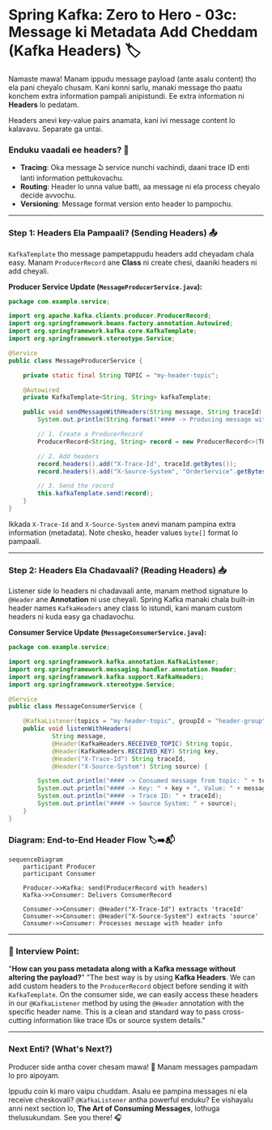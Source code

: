 # Spring Kafka: Zero to Hero - 03c: Message ki Metadata Add Cheddam (Kafka Headers) 🏷️

Namaste mawa! Manam ippudu message payload (ante asalu content) tho ela pani cheyalo chusam. Kani konni sarlu, manaki message tho paatu konchem extra information pampali anipistundi. Ee extra information ni **Headers** lo pedatam.

Headers anevi key-value pairs anamata, kani ivi message content lo kalavavu. Separate ga untai.

### Enduku vaadali ee headers? 🤔
*   **Tracing**: Oka message ఏ service nunchi vachindi, daani trace ID enti lanti information pettukovachu.
*   **Routing**: Header lo unna value batti, aa message ni ela process cheyalo decide avvochu.
*   **Versioning**: Message format version ento header lo pampochu.

---

### Step 1: Headers Ela Pampaali? (Sending Headers) 📤

`KafkaTemplate` tho message pampetappudu headers add cheyadam chala easy. Manam `ProducerRecord` ane **Class** ni create chesi, daaniki headers ni add cheyali.

**Producer Service Update (`MessageProducerService.java`):**

```java
package com.example.service;

import org.apache.kafka.clients.producer.ProducerRecord;
import org.springframework.beans.factory.annotation.Autowired;
import org.springframework.kafka.core.KafkaTemplate;
import org.springframework.stereotype.Service;

@Service
public class MessageProducerService {

    private static final String TOPIC = "my-header-topic";

    @Autowired
    private KafkaTemplate<String, String> kafkaTemplate;

    public void sendMessageWithHeaders(String message, String traceId) {
        System.out.println(String.format("#### -> Producing message with traceId %s -> %s", traceId, message));

        // 1. Create a ProducerRecord
        ProducerRecord<String, String> record = new ProducerRecord<>(TOPIC, message);

        // 2. Add headers
        record.headers().add("X-Trace-Id", traceId.getBytes());
        record.headers().add("X-Source-System", "OrderService".getBytes());

        // 3. Send the record
        this.kafkaTemplate.send(record);
    }
}
```
Ikkada `X-Trace-Id` and `X-Source-System` anevi manam pampina extra information (metadata). Note chesko, header values `byte[]` format lo pampaali.

---

### Step 2: Headers Ela Chadavaali? (Reading Headers) 📥

Listener side lo headers ni chadavaali ante, manam method signature lo `@Header` ane **Annotation** ni use cheyali. Spring Kafka manaki chala built-in header names `KafkaHeaders` aney class lo istundi, kani manam custom headers ni kuda easy ga chadavochu.

**Consumer Service Update (`MessageConsumerService.java`):**

```java
package com.example.service;

import org.springframework.kafka.annotation.KafkaListener;
import org.springframework.messaging.handler.annotation.Header;
import org.springframework.kafka.support.KafkaHeaders;
import org.springframework.stereotype.Service;

@Service
public class MessageConsumerService {

    @KafkaListener(topics = "my-header-topic", groupId = "header-group")
    public void listenWithHeaders(
            String message,
            @Header(KafkaHeaders.RECEIVED_TOPIC) String topic,
            @Header(KafkaHeaders.RECEIVED_KEY) String key,
            @Header("X-Trace-Id") String traceId,
            @Header("X-Source-System") String source) {

        System.out.println("#### -> Consumed message from topic: " + topic);
        System.out.println("#### -> Key: " + key + ", Value: " + message);
        System.out.println("#### -> Trace ID: " + traceId);
        System.out.println("#### -> Source System: " + source);
    }
}
```

### Diagram: End-to-End Header Flow 🏷️➡️📬

```mermaid
sequenceDiagram
    participant Producer
    participant Consumer

    Producer->>Kafka: send(ProducerRecord with headers)
    Kafka->>Consumer: Delivers ConsumerRecord

    Consumer->>Consumer: @Header("X-Trace-Id") extracts 'traceId'
    Consumer->>Consumer: @Header("X-Source-System") extracts 'source'
    Consumer->>Consumer: Processes message with header info
```

---

### 📝 Interview Point:

"**How can you pass metadata along with a Kafka message without altering the payload?**"
"The best way is by using **Kafka Headers**. We can add custom headers to the `ProducerRecord` object before sending it with `KafkaTemplate`. On the consumer side, we can easily access these headers in our `@KafkaListener` method by using the `@Header` annotation with the specific header name. This is a clean and standard way to pass cross-cutting information like trace IDs or source system details."

---

### Next Enti? (What's Next?)

Producer side antha cover chesam mawa! 💪 Manam messages pampadam lo pro aipoyam.

Ippudu coin ki maro vaipu chuddam. Asalu ee pampina messages ni ela receive cheskovali? `@KafkaListener` antha powerful enduku? Ee vishayalu anni next section lo, **The Art of Consuming Messages**, lothuga thelusukundam. See you there! 🎧